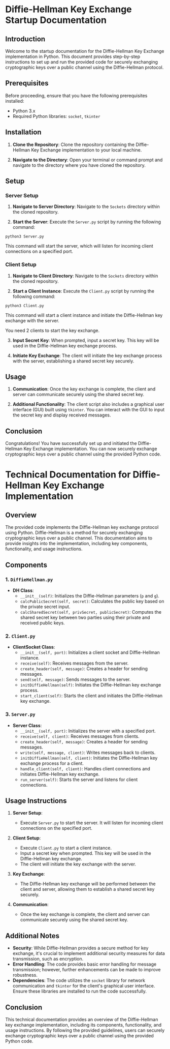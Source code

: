 # Diffie-Hellman Key Exchange Startup Documentation

## Introduction
Welcome to the startup documentation for the Diffie-Hellman Key Exchange implementation in Python. This document provides step-by-step instructions to set up and run the provided code for securely exchanging cryptographic keys over a public channel using the Diffie-Hellman protocol.

## Prerequisites
Before proceeding, ensure that you have the following prerequisites installed:
- Python 3.x
- Required Python libraries: `socket`, `tkinter`

## Installation
1. **Clone the Repository**: Clone the repository containing the Diffie-Hellman Key Exchange implementation to your local machine.

2. **Navigate to the Directory**: Open your terminal or command prompt and navigate to the directory where you have cloned the repository.

## Setup
### Server Setup
1. **Navigate to Server Directory**: Navigate to the `Sockets` directory within the cloned repository.

2. **Start the Server**: Execute the `Server.py` script by running the following command:

```
python3 Server.py
```

   

This command will start the server, which will listen for incoming client connections on a specified port.

### Client Setup
1. **Navigate to Client Directory**: Navigate to the `Sockets` directory within the cloned repository.

2. **Start a Client Instance**: Execute the `Client.py` script by running the following command:

```
python3 Client.py
```

This command will start a client instance and initiate the Diffie-Hellman key exchange with the server.

You need 2 clients to start the key exchange.

3. **Input Secret Key**: When prompted, input a secret key. This key will be used in the Diffie-Hellman key exchange process.

4. **Initiate Key Exchange**: The client will initiate the key exchange process with the server, establishing a shared secret key securely.

## Usage
1. **Communication**: Once the key exchange is complete, the client and server can communicate securely using the shared secret key.

2. **Additional Functionality**: The client script also includes a graphical user interface (GUI) built using `tkinter`. You can interact with the GUI to input the secret key and display received messages.

## Conclusion
Congratulations! You have successfully set up and initiated the Diffie-Hellman Key Exchange implementation. You can now securely exchange cryptographic keys over a public channel using the provided Python code.



# Technical Documentation for Diffie-Hellman Key Exchange Implementation

## Overview
The provided code implements the Diffie-Hellman key exchange protocol using Python. Diffie-Hellman is a method for securely exchanging cryptographic keys over a public channel. This documentation aims to provide insights into the implementation, including key components, functionality, and usage instructions.

## Components

### 1. `DiffieHellman.py`
- **DH Class**: 
  - `__init__(self)`: Initializes the Diffie-Hellman parameters (`p` and `g`).
  - `calcPublicSecret(self, secret)`: Calculates the public key based on the private secret input.
  - `calcSharedSecret(self, privSecret, publicSecret)`: Computes the shared secret key between two parties using their private and received public keys.

### 2. `Client.py`
- **ClientSocket Class**:
  - `__init__(self, port)`: Initializes a client socket and Diffie-Hellman instance.
  - `receive(self)`: Receives messages from the server.
  - `create_header(self, message)`: Creates a header for sending messages.
  - `send(self, message)`: Sends messages to the server.
  - `initDiffieHellman(self)`: Initiates the Diffie-Hellman key exchange process.
  - `start_client(self)`: Starts the client and initiates the Diffie-Hellman key exchange.

### 3. `Server.py`
- **Server Class**:
  - `__init__(self, port)`: Initializes the server with a specified port.
  - `receive(self, client)`: Receives messages from clients.
  - `create_header(self, message)`: Creates a header for sending messages.
  - `write(self, message, client)`: Writes messages back to clients.
  - `initDiffieHellman(self, client)`: Initiates the Diffie-Hellman key exchange process for a client.
  - `handle_client(self, client)`: Handles client connections and initiates Diffie-Hellman key exchange.
  - `run_server(self)`: Starts the server and listens for client connections.

## Usage Instructions
1. **Server Setup**:
   - Execute `Server.py` to start the server. It will listen for incoming client connections on the specified port.

2. **Client Setup**:
   - Execute `Client.py` to start a client instance.
   - Input a secret key when prompted. This key will be used in the Diffie-Hellman key exchange.
   - The client will initiate the key exchange with the server.

3. **Key Exchange**:
   - The Diffie-Hellman key exchange will be performed between the client and server, allowing them to establish a shared secret key securely.

4. **Communication**:
   - Once the key exchange is complete, the client and server can communicate securely using the shared secret key.

## Additional Notes
- **Security**: While Diffie-Hellman provides a secure method for key exchange, it's crucial to implement additional security measures for data transmission, such as encryption.
- **Error Handling**: The code provides basic error handling for message transmission; however, further enhancements can be made to improve robustness.
- **Dependencies**: The code utilizes the `socket` library for network communication and `tkinter` for the client's graphical user interface. Ensure these libraries are installed to run the code successfully.

## Conclusion
This technical documentation provides an overview of the Diffie-Hellman key exchange implementation, including its components, functionality, and usage instructions. By following the provided guidelines, users can securely exchange cryptographic keys over a public channel using the provided Python code.
